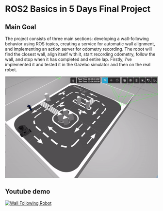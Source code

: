 # ROS2 Basics in 5 Days Final Project

## Main Goal

The project consists of three main sections: developing a wall-following behavior using ROS topics, creating a service for automatic wall alignment, and implementing an action server for odometry recording. The robot will find the closest wall, align itself with it, start recording odometry, follow the wall, and stop when it has completed and entire lap. Firstly, i've implemented it and tested it in the Gazebo simulator and then on the real robot. 

![Wall Following Robot image](images/wall_follow_long_ros.gif)

## Youtube demo

[![Wall Following Robot](https://img.youtube.com/vi/xBNsF_cTgHA/0.jpg)](https://youtu.be/xBNsF_cTgHA)



